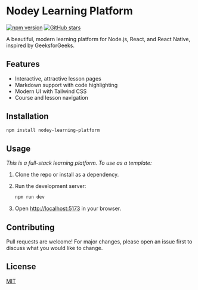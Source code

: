 # Nodey Learning Platform

[![npm version](https://img.shields.io/npm/v/nodey-learning-platform.svg)](https://www.npmjs.com/package/nodey-learning-platform)
[![GitHub stars](https://img.shields.io/github/stars/AdityaDwivedi/Nodey.svg)](https://github.com/AdityaDwivedi/Nodey)

A beautiful, modern learning platform for Node.js, React, and React Native, inspired by GeeksforGeeks.

## Features

- Interactive, attractive lesson pages
- Markdown support with code highlighting
- Modern UI with Tailwind CSS
- Course and lesson navigation

## Installation

```sh
npm install nodey-learning-platform
```

## Usage

_This is a full-stack learning platform. To use as a template:_

1. Clone the repo or install as a dependency.
2. Run the development server:

   ```sh
   npm run dev
   ```

3. Open [http://localhost:5173](http://localhost:5173) in your browser.

## Contributing

Pull requests are welcome! For major changes, please open an issue first to discuss what you would like to change.

## License

[MIT](LICENSE) 